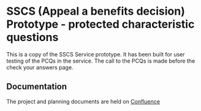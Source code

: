 # SSCS (Appeal a benefits decision) Prototype - protected characteristic questions #

This is a copy of the SSCS Service prototype. It has been built for user testing of the PCQs in the service. The call to the PCQs is made before the check your answers page.

## Documentation ##
The project and planning documents are held on [Confluence](https://tools.hmcts.net/confluence/display/CD/Protected+Characteristics+Questions)

